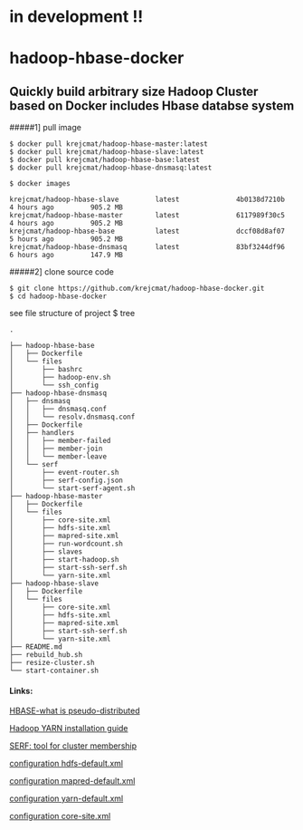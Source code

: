 # in development !!
# hadoop-hbase-docker
Quickly build arbitrary size Hadoop Cluster based on Docker includes Hbase databse system
------

#####1] pull image
```
$ docker pull krejcmat/hadoop-hbase-master:latest
$ docker pull krejcmat/hadoop-hbase-slave:latest
$ docker pull krejcmat/hadoop-hbase-base:latest
$ docker pull krejcmat/hadoop-hbase-dnsmasq:latest
```

```
$ docker images

krejcmat/hadoop-hbase-slave         latest              4b0138d7210b        4 hours ago         905.2 MB
krejcmat/hadoop-hbase-master        latest              6117989f30c5        4 hours ago         905.2 MB
krejcmat/hadoop-hbase-base          latest              dccf08d8af07        5 hours ago         905.2 MB
krejcmat/hadoop-hbase-dnsmasq       latest              83bf3244df96        6 hours ago         147.9 MB
```


#####2] clone source code
```
$ git clone https://github.com/krejcmat/hadoop-hbase-docker.git
$ cd hadoop-hbase-docker
```

see file structure of project $ tree

```
.

├── hadoop-hbase-base
│   ├── Dockerfile
│   └── files
│       ├── bashrc
│       ├── hadoop-env.sh
│       └── ssh_config
├── hadoop-hbase-dnsmasq
│   ├── dnsmasq
│   │   ├── dnsmasq.conf
│   │   └── resolv.dnsmasq.conf
│   ├── Dockerfile
│   ├── handlers
│   │   ├── member-failed
│   │   ├── member-join
│   │   └── member-leave
│   └── serf
│       ├── event-router.sh
│       ├── serf-config.json
│       └── start-serf-agent.sh
├── hadoop-hbase-master
│   ├── Dockerfile
│   └── files
│       ├── core-site.xml
│       ├── hdfs-site.xml
│       ├── mapred-site.xml
│       ├── run-wordcount.sh
│       ├── slaves
│       ├── start-hadoop.sh
│       ├── start-ssh-serf.sh
│       └── yarn-site.xml
├── hadoop-hbase-slave
│   ├── Dockerfile
│   └── files
│       ├── core-site.xml
│       ├── hdfs-site.xml
│       ├── mapred-site.xml
│       ├── start-ssh-serf.sh
│       └── yarn-site.xml
├── README.md
├── rebuild_hub.sh
├── resize-cluster.sh
└── start-container.sh
```


#### Links:
[HBASE-what is pseudo-distributed](http://archive.cloudera.com/cdh5/cdh/5/hbase-0.98.6-cdh5.3.4/book/standalone_dist.html)

[Hadoop YARN installation guide](http://www.alexjf.net/blog/distributed-systems/hadoop-yarn-installation-definitive-guide/)

[SERF: tool for cluster membership](https://www.serfdom.io/intro/)

[configuration hdfs-default.xml](https://hadoop.apache.org/docs/r2.7.1/hadoop-project-dist/hadoop-hdfs/hdfs-default.xml)

[configuration mapred-default.xml](https://hadoop.apache.org/docs/r2.7.1/hadoop-mapreduce-client/hadoop-mapreduce-client-core/mapred-default.xml)

[configuration yarn-default.xml](https://hadoop.apache.org/docs/r2.7.1/hadoop-yarn/hadoop-yarn-common/yarn-default.xml)

[configuration core-site.xml](http://doc.mapr.com/display/MapR/Default+core+Parameters)


